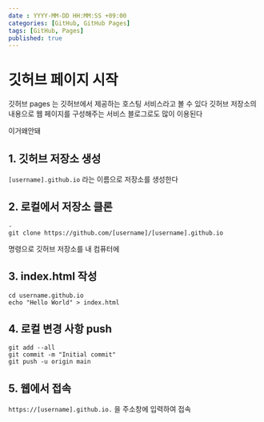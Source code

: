 ```yaml
---
date : YYYY-MM-DD HH:MM:SS +09:00
categories: [GitHub, GitHub Pages]
tags: [GitHub, Pages]
published: true
---
```


# 깃허브 페이지 시작

깃허브 pages 는 깃허브에서 제공하는 호스팅 서비스라고 볼 수 있다
깃허브 저장소의 내용으로 웹 페이지를 구성해주는 서비스
블로그로도 많이 이용된다

이거왜안돼

## 1. 깃허브 저장소 생성 
`[username].github.io` 라는 이름으로 저장소를 생성한다
## 2. 로컬에서 저장소 클론
```
-
git clone https://github.com/[username]/[username].github.io
```

명령으로 깃허브 저장소를 내 컴퓨터에
## 3. index.html 작성

```
cd username.github.io
echo "Hello World" > index.html
```

## 4. 로컬 변경 사항 push
```
git add --all
git commit -m "Initial commit"
git push -u origin main
```

## 5. 웹에서 접속
`https://[username].github.io.` 
을 주소창에 입력하여 접속





